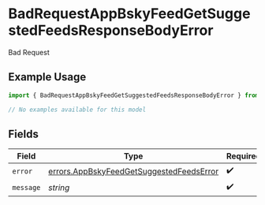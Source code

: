 # BadRequestAppBskyFeedGetSuggestedFeedsResponseBodyError

Bad Request

## Example Usage

```typescript
import { BadRequestAppBskyFeedGetSuggestedFeedsResponseBodyError } from "@speakeasy-sdks/bluesky/models/errors";

// No examples available for this model
```

## Fields

| Field                                                                                                | Type                                                                                                 | Required                                                                                             | Description                                                                                          |
| ---------------------------------------------------------------------------------------------------- | ---------------------------------------------------------------------------------------------------- | ---------------------------------------------------------------------------------------------------- | ---------------------------------------------------------------------------------------------------- |
| `error`                                                                                              | [errors.AppBskyFeedGetSuggestedFeedsError](../../models/errors/appbskyfeedgetsuggestedfeedserror.md) | :heavy_check_mark:                                                                                   | N/A                                                                                                  |
| `message`                                                                                            | *string*                                                                                             | :heavy_check_mark:                                                                                   | N/A                                                                                                  |